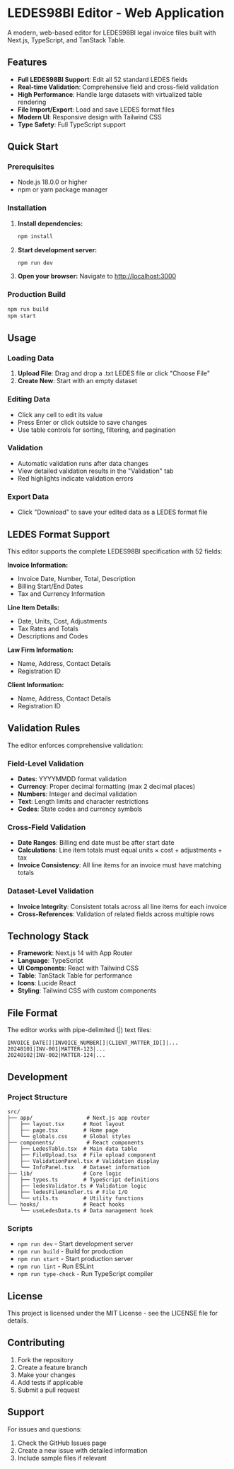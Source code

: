 # LEDES98BI Editor - Web Application

A modern, web-based editor for LEDES98BI legal invoice files built with Next.js, TypeScript, and TanStack Table.

## Features

- **Full LEDES98BI Support**: Edit all 52 standard LEDES fields
- **Real-time Validation**: Comprehensive field and cross-field validation
- **High Performance**: Handle large datasets with virtualized table rendering
- **File Import/Export**: Load and save LEDES format files
- **Modern UI**: Responsive design with Tailwind CSS
- **Type Safety**: Full TypeScript support

## Quick Start

### Prerequisites

- Node.js 18.0.0 or higher
- npm or yarn package manager

### Installation

1. **Install dependencies:**

   ```bash
   npm install
   ```

2. **Start development server:**

   ```bash
   npm run dev
   ```

3. **Open your browser:**
   Navigate to [http://localhost:3000](http://localhost:3000)

### Production Build

```bash
npm run build
npm start
```

## Usage

### Loading Data

1. **Upload File**: Drag and drop a .txt LEDES file or click "Choose File"
2. **Create New**: Start with an empty dataset

### Editing Data

- Click any cell to edit its value
- Press Enter or click outside to save changes
- Use table controls for sorting, filtering, and pagination

### Validation

- Automatic validation runs after data changes
- View detailed validation results in the "Validation" tab
- Red highlights indicate validation errors

### Export Data

- Click "Download" to save your edited data as a LEDES format file

## LEDES Format Support

This editor supports the complete LEDES98BI specification with 52 fields:

**Invoice Information:**

- Invoice Date, Number, Total, Description
- Billing Start/End Dates
- Tax and Currency Information

**Line Item Details:**

- Date, Units, Cost, Adjustments
- Tax Rates and Totals
- Descriptions and Codes

**Law Firm Information:**

- Name, Address, Contact Details
- Registration ID

**Client Information:**

- Name, Address, Contact Details
- Registration ID

## Validation Rules

The editor enforces comprehensive validation:

### Field-Level Validation

- **Dates**: YYYYMMDD format validation
- **Currency**: Proper decimal formatting (max 2 decimal places)
- **Numbers**: Integer and decimal validation
- **Text**: Length limits and character restrictions
- **Codes**: State codes and currency symbols

### Cross-Field Validation

- **Date Ranges**: Billing end date must be after start date
- **Calculations**: Line item totals must equal units × cost + adjustments + tax
- **Invoice Consistency**: All line items for an invoice must have matching totals

### Dataset-Level Validation

- **Invoice Integrity**: Consistent totals across all line items for each invoice
- **Cross-References**: Validation of related fields across multiple rows

## Technology Stack

- **Framework**: Next.js 14 with App Router
- **Language**: TypeScript
- **UI Components**: React with Tailwind CSS
- **Table**: TanStack Table for performance
- **Icons**: Lucide React
- **Styling**: Tailwind CSS with custom components

## File Format

The editor works with pipe-delimited (|) text files:

```
INVOICE_DATE[]|INVOICE_NUMBER[]|CLIENT_MATTER_ID[]|...
20240101|INV-001|MATTER-123|...
20240102|INV-002|MATTER-124|...
```

## Development

### Project Structure

```
src/
├── app/                 # Next.js app router
│   ├── layout.tsx      # Root layout
│   ├── page.tsx        # Home page
│   └── globals.css     # Global styles
├── components/          # React components
│   ├── LedesTable.tsx  # Main data table
│   ├── FileUpload.tsx  # File upload component
│   ├── ValidationPanel.tsx # Validation display
│   └── InfoPanel.tsx   # Dataset information
├── lib/                # Core logic
│   ├── types.ts        # TypeScript definitions
│   ├── ledesValidator.ts # Validation logic
│   ├── ledesFileHandler.ts # File I/O
│   └── utils.ts        # Utility functions
└── hooks/              # React hooks
    └── useLedesData.ts # Data management hook
```

### Scripts

- `npm run dev` - Start development server
- `npm run build` - Build for production
- `npm run start` - Start production server
- `npm run lint` - Run ESLint
- `npm run type-check` - Run TypeScript compiler

## License

This project is licensed under the MIT License - see the LICENSE file for details.

## Contributing

1. Fork the repository
2. Create a feature branch
3. Make your changes
4. Add tests if applicable
5. Submit a pull request

## Support

For issues and questions:

1. Check the GitHub Issues page
2. Create a new issue with detailed information
3. Include sample files if relevant
